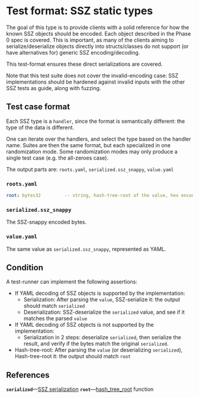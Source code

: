 # Test format: SSZ static types

The goal of this type is to provide clients with a solid reference for how the
known SSZ objects should be encoded. Each object described in the Phase 0 spec
is covered. This is important, as many of the clients aiming to
serialize/deserialize objects directly into structs/classes do not support (or
have alternatives for) generic SSZ encoding/decoding.

This test-format ensures these direct serializations are covered.

Note that this test suite does not cover the invalid-encoding case: SSZ
implementations should be hardened against invalid inputs with the other SSZ
tests as guide, along with fuzzing.

## Test case format

Each SSZ type is a `handler`, since the format is semantically different: the
type of the data is different.

One can iterate over the handlers, and select the type based on the handler
name. Suites are then the same format, but each specialized in one randomization
mode. Some randomization modes may only produce a single test case (e.g. the
all-zeroes case).

The output parts are: `roots.yaml`, `serialized.ssz_snappy`, `value.yaml`

### `roots.yaml`

```yaml
root: bytes32         -- string, hash-tree-root of the value, hex encoded, with prefix 0x
```

### `serialized.ssz_snappy`

The SSZ-snappy encoded bytes.

### `value.yaml`

The same value as `serialized.ssz_snappy`, represented as YAML.

## Condition

A test-runner can implement the following assertions:

- If YAML decoding of SSZ objects is supported by the implementation:
  - Serialization: After parsing the `value`, SSZ-serialize it: the output
    should match `serialized`
  - Deserialization: SSZ-deserialize the `serialized` value, and see if it
    matches the parsed `value`
- If YAML decoding of SSZ objects is not supported by the implementation:
  - Serialization in 2 steps: deserialize `serialized`, then serialize the
    result, and verify if the bytes match the original `serialized`.
- Hash-tree-root: After parsing the `value` (or deserializing `serialized`),
  Hash-tree-root it: the output should match `root`

## References

**`serialized`**—[SSZ serialization](../../../ssz/simple-serialize.md#serialization)
**`root`**—[hash_tree_root](../../../ssz/simple-serialize.md#merkleization)
function
